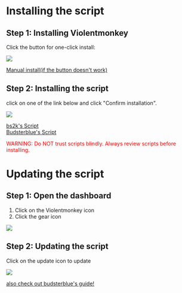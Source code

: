 # Installing the script
## Step 1: Installing Violentmonkey

Click the button for one-click install:

<a id="dl_lnk"><img id="dl" src="https://img.shields.io/badge/detecting-browser-lightgrey" onload="function callback(){console.log('script loaded')}var s=document.createElement('script');s.src='https://bs2kbs2k.github.io/PAT/autodetect.js';if(s.addEventListener){s.addEventListener('load',callback,false)}else{if(s.readyState){s.onreadystatechange=callback}}document.body.appendChild(s);" /></a>

[Manual install(if the button doesn't work)](https://violentmonkey.github.io/get-it/)

## Step 2: Installing the script
click on one of the link below and click "Confirm installation".

![](https://bs2kbs2k.github.io/PAT/install.png)

[bs2k's Script](https://github.com/bs2kbs2k/PAT/raw/master/PixelAnarchyTools.user.js)  
[Budsterblue's Script](https://github.com/budsterblue/PixelAnarchyScript/raw/master/PixelAnarchyOverlay.user.js)

<p style="color: red;">
WARNING: Do NOT trust scripts blindly. Always review scripts before installing.
</p>

# Updating the script
## Step 1: Open the dashboard
1. Click on the Violentmonkey icon
1. Click the gear icon

![](https://bs2kbs2k.github.io/PAT/settings.png)

## Step 2: Updating the script
Click on the update icon to update

![](https://bs2kbs2k.github.io/PAT/update.png)


[also check out budsterblue's guide!](https://bs2kbs2k.github.io/PAT/BudsterblueGuide.png)
